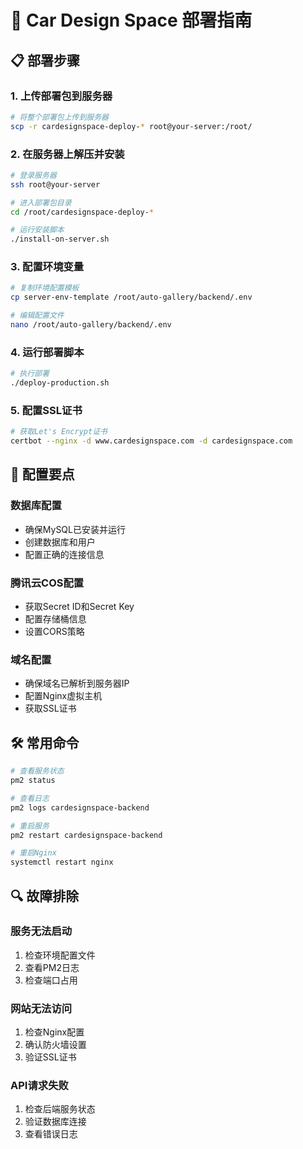 # 🚀 Car Design Space 部署指南

## 📋 部署步骤

### 1. 上传部署包到服务器
```bash
# 将整个部署包上传到服务器
scp -r cardesignspace-deploy-* root@your-server:/root/
```

### 2. 在服务器上解压并安装
```bash
# 登录服务器
ssh root@your-server

# 进入部署包目录
cd /root/cardesignspace-deploy-*

# 运行安装脚本
./install-on-server.sh
```

### 3. 配置环境变量
```bash
# 复制环境配置模板
cp server-env-template /root/auto-gallery/backend/.env

# 编辑配置文件
nano /root/auto-gallery/backend/.env
```

### 4. 运行部署脚本
```bash
# 执行部署
./deploy-production.sh
```

### 5. 配置SSL证书
```bash
# 获取Let's Encrypt证书
certbot --nginx -d www.cardesignspace.com -d cardesignspace.com
```

## 🔧 配置要点

### 数据库配置
- 确保MySQL已安装并运行
- 创建数据库和用户
- 配置正确的连接信息

### 腾讯云COS配置
- 获取Secret ID和Secret Key
- 配置存储桶信息
- 设置CORS策略

### 域名配置
- 确保域名已解析到服务器IP
- 配置Nginx虚拟主机
- 获取SSL证书

## 🛠️ 常用命令

```bash
# 查看服务状态
pm2 status

# 查看日志
pm2 logs cardesignspace-backend

# 重启服务
pm2 restart cardesignspace-backend

# 重启Nginx
systemctl restart nginx
```

## 🔍 故障排除

### 服务无法启动
1. 检查环境配置文件
2. 查看PM2日志
3. 检查端口占用

### 网站无法访问
1. 检查Nginx配置
2. 确认防火墙设置
3. 验证SSL证书

### API请求失败
1. 检查后端服务状态
2. 验证数据库连接
3. 查看错误日志
